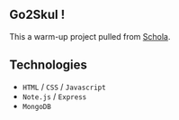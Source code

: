 ## Go2Skul !

This a warm-up project pulled from [Schola](https://github.com/chunyenHuang/schola). 

## Technologies

+ `HTML` / `CSS` / `Javascript`
+ `Note.js` / `Express` 
+ `MongoDB`

